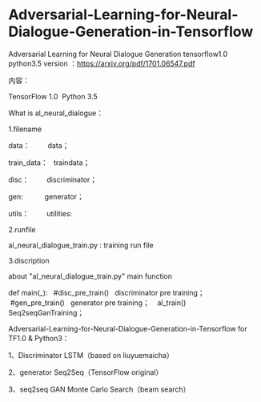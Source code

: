 # Adversarial-Learning-for-Neural-Dialogue-Generation-in-Tensorflow

 Adversarial Learning for Neural Dialogue Generation tensorflow1.0 python3.5 version ：https://arxiv.org/pdf/1701.06547.pdf

内容： 

TensorFlow 1.0  Python 3.5

What is al_neural_dialogue：

1.filename

  data：         data；
  
 train_data：    traindata；
 
  disc：         discriminator；
  
  gen:           generator；
  
 utils：         utilities:

2.runfile

al_neural_dialogue_train.py  :   training run file

3.discription


about "al_neural_dialogue_train.py" main function

def main(_):
    #disc_pre_train()   discriminator pre training；
    #gen_pre_train()   generator pre training；
    al_train()        Seq2seqGanTraining；	
	
	
Adversarial-Learning-for-Neural-Dialogue-Generation-in-Tensorflow for TF1.0 & Python3：

1、Discriminator LSTM（based on liuyuemaicha）

2、generator Seq2Seq（TensorFlow original）

3、seq2seq GAN Monte Carlo Search（beam search）

